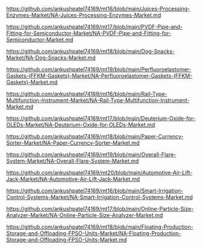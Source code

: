 <p><a href="https://github.com/ankushpatel74169/mt16/blob/main/Juices-Processing-Enzymes-Market/NA-Juices-Processing-Enzymes-Market.md">https://github.com/ankushpatel74169/mt16/blob/main/Juices-Processing-Enzymes-Market/NA-Juices-Processing-Enzymes-Market.md</a></p><p><a href="https://github.com/ankushpatel74169/mt17/blob/main/PVDF-Pipe-and-Fitting-for-Semiconductor-Market/NA-PVDF-Pipe-and-Fitting-for-Semiconductor-Market.md">https://github.com/ankushpatel74169/mt17/blob/main/PVDF-Pipe-and-Fitting-for-Semiconductor-Market/NA-PVDF-Pipe-and-Fitting-for-Semiconductor-Market.md</a></p><p><a href="https://github.com/ankushpatel74169/mt18/blob/main/Dog-Snacks-Market/NA-Dog-Snacks-Market.md">https://github.com/ankushpatel74169/mt18/blob/main/Dog-Snacks-Market/NA-Dog-Snacks-Market.md</a></p><p><a href="https://github.com/ankushpatel74169/mt19/blob/main/Perfluoroelastomer-Gaskets-(FFKM-Gaskets)-Market/NA-Perfluoroelastomer-Gaskets-(FFKM-Gaskets)-Market.md">https://github.com/ankushpatel74169/mt19/blob/main/Perfluoroelastomer-Gaskets-(FFKM-Gaskets)-Market/NA-Perfluoroelastomer-Gaskets-(FFKM-Gaskets)-Market.md</a></p><p><a href="https://github.com/ankushpatel74169/mt16/blob/main/Rail-Type-Multifunction-Instrument-Market/NA-Rail-Type-Multifunction-Instrument-Market.md">https://github.com/ankushpatel74169/mt16/blob/main/Rail-Type-Multifunction-Instrument-Market/NA-Rail-Type-Multifunction-Instrument-Market.md</a></p><p><a href="https://github.com/ankushpatel74169/mt17/blob/main/Deuterium-Oxide-for-OLEDs-Market/NA-Deuterium-Oxide-for-OLEDs-Market.md">https://github.com/ankushpatel74169/mt17/blob/main/Deuterium-Oxide-for-OLEDs-Market/NA-Deuterium-Oxide-for-OLEDs-Market.md</a></p><p><a href="https://github.com/ankushpatel74169/mt18/blob/main/Paper-Currency-Sorter-Market/NA-Paper-Currency-Sorter-Market.md">https://github.com/ankushpatel74169/mt18/blob/main/Paper-Currency-Sorter-Market/NA-Paper-Currency-Sorter-Market.md</a></p><p><a href="https://github.com/ankushpatel74169/mt19/blob/main/Overall-Flare-System-Market/NA-Overall-Flare-System-Market.md">https://github.com/ankushpatel74169/mt19/blob/main/Overall-Flare-System-Market/NA-Overall-Flare-System-Market.md</a></p><p><a href="https://github.com/ankushpatel74169/mt20/blob/main/Automotive-Air-Lift-Jack-Market/NA-Automotive-Air-Lift-Jack-Market.md">https://github.com/ankushpatel74169/mt20/blob/main/Automotive-Air-Lift-Jack-Market/NA-Automotive-Air-Lift-Jack-Market.md</a></p><p><a href="https://github.com/ankushpatel74169/mt16/blob/main/Smart-Irrigation-Control-Systems-Market/NA-Smart-Irrigation-Control-Systems-Market.md">https://github.com/ankushpatel74169/mt16/blob/main/Smart-Irrigation-Control-Systems-Market/NA-Smart-Irrigation-Control-Systems-Market.md</a></p><p><a href="https://github.com/ankushpatel74169/mt17/blob/main/Online-Particle-Size-Analyzer-Market/NA-Online-Particle-Size-Analyzer-Market.md">https://github.com/ankushpatel74169/mt17/blob/main/Online-Particle-Size-Analyzer-Market/NA-Online-Particle-Size-Analyzer-Market.md</a></p><p><a href="https://github.com/ankushpatel74169/mt18/blob/main/Floating-Production-Storage-and-Offloading-FPSO-Units-Market/NA-Floating-Production-Storage-and-Offloading-FPSO-Units-Market.md">https://github.com/ankushpatel74169/mt18/blob/main/Floating-Production-Storage-and-Offloading-FPSO-Units-Market/NA-Floating-Production-Storage-and-Offloading-FPSO-Units-Market.md</a></p>
